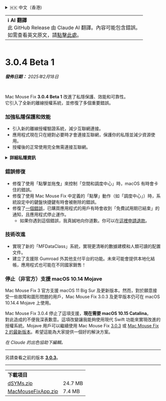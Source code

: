 <details>
<summary>🇭🇰 中文（香港)</summary>

[🇬🇧 English (GitHub Release)](https://github.com/noah-nuebling/mac-mouse-fix/releases/tag/3.0.4-Beta-1)\
[🇦🇩 Català](https://redirect.macmousefix.com/?target=mmf-release&tag=3.0.4-Beta-1&locale=ca)\
[🇩🇪 Deutsch](https://redirect.macmousefix.com/?target=mmf-release&tag=3.0.4-Beta-1&locale=de)\
[🇪🇸 Español](https://redirect.macmousefix.com/?target=mmf-release&tag=3.0.4-Beta-1&locale=es)\
[🇫🇷 Français](https://redirect.macmousefix.com/?target=mmf-release&tag=3.0.4-Beta-1&locale=fr)\
[🇮🇩 Indonesia](https://redirect.macmousefix.com/?target=mmf-release&tag=3.0.4-Beta-1&locale=id)\
[🇮🇹 Italiano](https://redirect.macmousefix.com/?target=mmf-release&tag=3.0.4-Beta-1&locale=it)\
[🇭🇺 Magyar](https://redirect.macmousefix.com/?target=mmf-release&tag=3.0.4-Beta-1&locale=hu)\
[🇳🇱 Nederlands](https://redirect.macmousefix.com/?target=mmf-release&tag=3.0.4-Beta-1&locale=nl)\
[🇵🇱 Polski](https://redirect.macmousefix.com/?target=mmf-release&tag=3.0.4-Beta-1&locale=pl)\
[🇧🇷 Português (Brasil)](https://redirect.macmousefix.com/?target=mmf-release&tag=3.0.4-Beta-1&locale=pt-BR)\
[🇵🇹 Português (Portugal)](https://redirect.macmousefix.com/?target=mmf-release&tag=3.0.4-Beta-1&locale=pt-PT)\
[🇷🇴 Română](https://redirect.macmousefix.com/?target=mmf-release&tag=3.0.4-Beta-1&locale=ro)\
[🇸🇪 Svenska](https://redirect.macmousefix.com/?target=mmf-release&tag=3.0.4-Beta-1&locale=sv)\
[🇻🇳 Tiếng Việt](https://redirect.macmousefix.com/?target=mmf-release&tag=3.0.4-Beta-1&locale=vi)\
[🇹🇷 Türkçe](https://redirect.macmousefix.com/?target=mmf-release&tag=3.0.4-Beta-1&locale=tr)\
[🇨🇿 Čeština](https://redirect.macmousefix.com/?target=mmf-release&tag=3.0.4-Beta-1&locale=cs)\
[🇬🇷 Ελληνικά](https://redirect.macmousefix.com/?target=mmf-release&tag=3.0.4-Beta-1&locale=el)\
[🇷🇺 Русский](https://redirect.macmousefix.com/?target=mmf-release&tag=3.0.4-Beta-1&locale=ru)\
[🇺🇦 Українська](https://redirect.macmousefix.com/?target=mmf-release&tag=3.0.4-Beta-1&locale=uk)\
[🇮🇱 עברית](https://redirect.macmousefix.com/?target=mmf-release&tag=3.0.4-Beta-1&locale=he)\
[🇸🇦 العربية](https://redirect.macmousefix.com/?target=mmf-release&tag=3.0.4-Beta-1&locale=ar)\
[🇮🇳 हिन्दी](https://redirect.macmousefix.com/?target=mmf-release&tag=3.0.4-Beta-1&locale=hi)\
[🇹🇭 ไทย](https://redirect.macmousefix.com/?target=mmf-release&tag=3.0.4-Beta-1&locale=th)\
[🇨🇳 中文 (简体)](https://redirect.macmousefix.com/?target=mmf-release&tag=3.0.4-Beta-1&locale=zh-Hans)\
[🇨🇳 中文 (繁體)](https://redirect.macmousefix.com/?target=mmf-release&tag=3.0.4-Beta-1&locale=zh-Hant)\
**🇭🇰 中文（香港)**\
[🇯🇵 日本語](https://redirect.macmousefix.com/?target=mmf-release&tag=3.0.4-Beta-1&locale=ja)\
[🇰🇷 한국어](https://redirect.macmousefix.com/?target=mmf-release&tag=3.0.4-Beta-1&locale=ko)\
[Help translate Mac Mouse Fix to different languages!](https://github.com/noah-nuebling/mac-mouse-fix/discussions/731)
</details>
<table align=><td>
<b>ℹ️ AI 翻譯</b><br>
此 GitHub Release 由 Claude AI 翻譯。內容可能包含錯誤。<br>
如需查看英文原文，請<a href="https://github.com/noah-nuebling/mac-mouse-fix/releases/tag/3.0.4-Beta-1">點擊此處</a>。
</td></table>

<table></table>

# 3.0.4 Beta 1
***發佈日期：** 2025年2月18日*

<br>

Mac Mouse Fix **3.0.4 Beta 1** 改進了私隱保護、效能和可靠性。\
它引入了全新的離線授權系統，並修復了多個重要錯誤。

### 加強私隱保護和效能

- 引入新的離線授權驗證系統，減少互聯網連接。
- 應用程式現在只在絕對必要時才會連接互聯網，保護你的私隱並減少資源使用。
- 授權後的正常使用完全無需連接互聯網。

<details>
<summary><b>詳細私隱資訊</b></summary>
舊版本在每次啟動時都會在線驗證授權，這可能導致第三方伺服器（GitHub 和 Gumroad）儲存連接記錄。新系統消除了不必要的連接 – 在首次授權啟用後，只有在本地授權數據損壞時才會連接互聯網。
<br><br>
雖然我本人從未記錄任何用戶行為，但舊系統理論上允許第三方伺服器記錄 IP 地址和連接時間。Gumroad 還可能記錄你的授權金鑰，並可能將其與你購買時提供的個人資料關聯起來。
<br><br>
在建立原始授權系統時我沒有考慮到這些細微的私隱問題，但現在，Mac Mouse Fix 已經盡可能做到私密和無需連接互聯網！
<br><br>
另請參閱 <a href=https://gumroad.com/privacy>Gumroad 的私隱政策</a>和我的這個 <a href=https://github.com/noah-nuebling/mac-mouse-fix/issues/976#issuecomment-2140955801>GitHub 評論</a>。

</details>

### 錯誤修復

- 修復了使用「點擊並拖曳」來控制「空間和調度中心」時，macOS 有時會卡住的錯誤。
- 修復了使用 Mac Mouse Fix 中定義的「點擊」動作（如「調度中心」）時，系統設定中的鍵盤快捷鍵有時會被刪除的錯誤。
- 修復了[一個錯誤](https://github.com/noah-nuebling/mac-mouse-fix/issues?q=state%3Aopen%20label%3A%22%27Free%20days%20are%20over%27%20bug%22)，已購買應用程式的用戶有時會收到「免費試用期已結束」的通知，且應用程式停止運作。
    - 如果你遇到這個錯誤，我真誠地向你道歉。你可以在[這裡申請退款](https://redirect.macmousefix.com/?message=&target=mmf-apply-for-refund&locale=zh-HK)。

### 技術改進

- 實現了新的「MFDataClass」系統，實現更清晰的數據建模和人類可讀的配置文件。
- 建立了支援除 Gumroad 外其他支付平台的功能。未來可能會提供本地化結帳，應用程式也可能在不同國家銷售！

### 停止（非官方）支援 macOS 10.14 Mojave

Mac Mouse Fix 3 官方支援 macOS 11 Big Sur 及更新版本。然而，對於願意接受一些故障和圖形問題的用戶，Mac Mouse Fix 3.0.3 及更早版本仍可在 macOS 10.14.4 Mojave 上使用。

Mac Mouse Fix 3.0.4 停止了這項支援，**現在需要 macOS 10.15 Catalina**。\
對此造成的不便我深表歉意。這項改變讓我能夠使用現代 Swift 功能來實現改進的授權系統。Mojave 用戶可以繼續使用 Mac Mouse Fix [3.0.3](https://redirect.macmousefix.com/?target=mmf-release&tag=3.0.3&locale=zh-HK) 或 [Mac Mouse Fix 2 的最新版本](https://redirect.macmousefix.com/?target=mmf2-latest&locale=zh-HK)。希望這能為大家提供一個好的解決方案。

*在 Claude 的出色協助下編輯。*

---

另請查看之前的版本 [**3.0.3**](https://redirect.macmousefix.com/?target=mmf-release&tag=3.0.3&locale=zh-HK)。

---

<table align="start">
<tr>
    <td colspan=2>
        <b>下載項目</b>
    </td>
</tr>
<tr>
    <td><a href="https://github.com/noah-nuebling/mac-mouse-fix/releases/download/3.0.4-Beta-1/dSYMs.zip">dSYMs.zip</a></td>
    <td>24.7 MB</td>
</tr>
<tr>
    <td><a href="https://github.com/noah-nuebling/mac-mouse-fix/releases/download/3.0.4-Beta-1/MacMouseFixApp.zip">MacMouseFixApp.zip</a></td>
    <td>7.4 MB</td>
</tr>
</table>